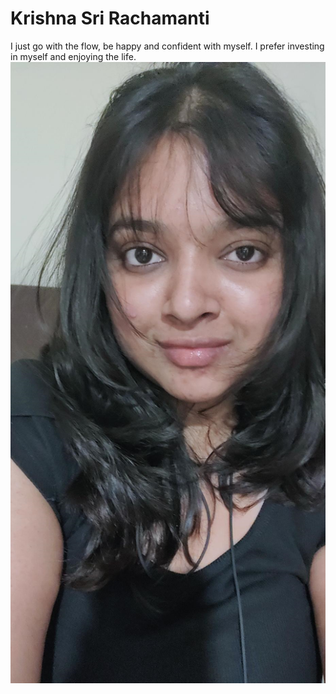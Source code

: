 # Krishna Sri Rachamanti
I just go with the flow, be happy and confident with myself. I prefer investing in myself and enjoying the life.
![Myimage](myimg1.png)
